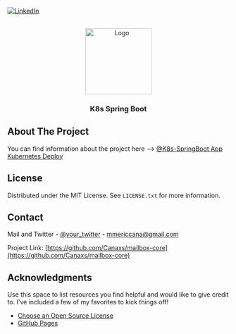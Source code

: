 
[![LinkedIn][linkedin-shield]][linkedin-url]

<!-- PROJECT LOGO -->
<br />
<div align="center">
  <a href="https://medium.com/@mericcana/mailbox-core-92fb5527b13b">
    <img src="https://www.cdnlogo.com/logos/k/14/kubernetes.svg" alt="Logo" width="150" height="150">
  </a>

<h3 align="center">K8s Spring Boot</h3>
</div>

<!-- ABOUT THE PROJECT -->
## About The Project

You can find information about the project here --> [@K8s-SpringBoot App Kubernetes Deploy](https://medium.com/@mericcana/spring-boot-uygulamas%C4%B1-docker-ile-kubernetes-ortama-nas%C4%B1l-deploy-edilir-501cbb2535e9)


<!-- LICENSE -->
## License

Distributed under the MIT License. See `LICENSE.txt` for more information.



<!-- CONTACT -->
## Contact

Mail and Twitter - [@your_twitter](https://twitter.com/cana_meric) - mmericcana@gmail.com

Project Link: [https://github.com/Canaxs/mailbox-core](https://github.com/Canaxs/mailbox-core)



<!-- ACKNOWLEDGMENTS -->
## Acknowledgments

Use this space to list resources you find helpful and would like to give credit to. I've included a few of my favorites to kick things off!

* [Choose an Open Source License](https://choosealicense.com)
* [GitHub Pages](https://pages.github.com)


<!-- MARKDOWN LINKS & IMAGES -->
<!-- https://www.markdownguide.org/basic-syntax/#reference-style-links -->
[linkedin-shield]: https://img.shields.io/badge/-LinkedIn-black.svg?style=for-the-badge&logo=linkedin&colorB=555
[linkedin-url]: https://www.linkedin.com/in/mericcana/

